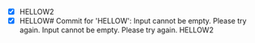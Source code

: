 - [x] HELLOW2
- [x] HELLOW#
Commit for 'HELLOW': Input cannot be empty. Please try again.
Input cannot be empty. Please try again.
HELLOW2
